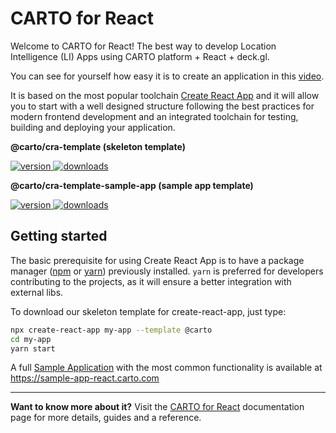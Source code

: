 # CARTO for React

Welcome to CARTO for React! The best way to develop Location Intelligence (LI) Apps using CARTO platform + React + deck.gl.

You can see for yourself how easy it is to create an application in this [video](https://www.youtube.com/watch?v=G_BeSZPD2EQ).

It is based on the most popular toolchain [Create React App](https://github.com/facebook/create-react-app) and it will allow you to start with a well designed structure following the best practices for modern frontend development and an integrated toolchain for testing, building and deploying your application.


**@carto/cra-template (skeleton template)**

<a href="https://npmjs.org/package/@carto/cra-template">
  <img src="https://img.shields.io/npm/v/@carto/cra-template.svg?style=flat-square" alt="version" />
</a>

<a href="https://npmjs.org/package/@carto/cra-template">
  <img src="https://img.shields.io/npm/dt/@carto/cra-template.svg?style=flat-square" alt="downloads" />
</a>

**@carto/cra-template-sample-app (sample app template)**

<a href="https://npmjs.org/package/@carto/cra-template-sample-app">
  <img src="https://img.shields.io/npm/v/@carto/cra-template-sample-app.svg?style=flat-square" alt="version" />
</a>

<a href="https://npmjs.org/package/@carto/cra-template-sample-app">
  <img src="https://img.shields.io/npm/dt/@carto/cra-template-sample-app.svg?style=flat-square" alt="downloads" />
</a>

## Getting started

The basic prerequisite for using Create React App is to have a package manager ([npm](https://www.npmjs.com/get-npm) or [yarn](https://yarnpkg.com/)) previously installed. `yarn` is preferred for developers contributing to the projects, as it will ensure a better integration with external libs. 

To download our skeleton template for create-react-app, just type:

```bash
npx create-react-app my-app --template @carto
cd my-app
yarn start
```

A full [Sample Application](#sample-application) with the most common functionality is available at https://sample-app-react.carto.com

---

**Want to know more about it?**
Visit the [CARTO for React](https://docs.carto.com/react/) documentation page for more details, guides and a reference.


